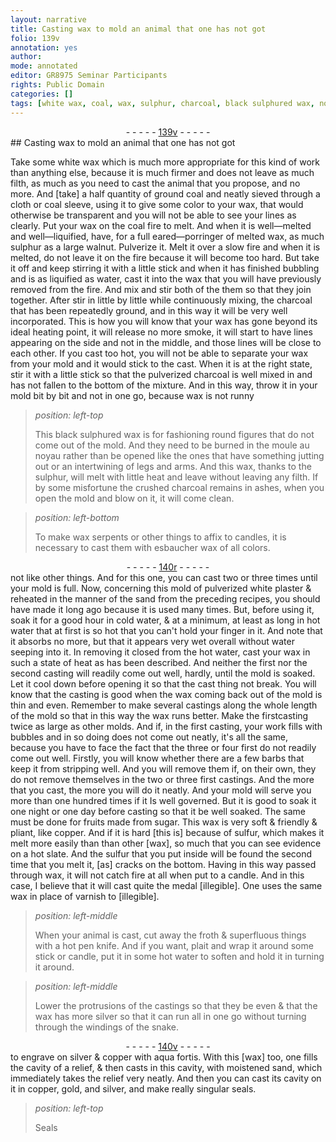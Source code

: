 ```yaml
---
layout: narrative
title: Casting wax to mold an animal that one has not got
folio: 139v
annotation: yes
author:
mode: annotated
editor: GR8975 Seminar Participants
rights: Public Domain
categories: []
tags: [white wax, coal, wax, sulphur, charcoal, black sulphured wax, noyau, esbaucher wax, white plaster, sand, copper, sulfur, silver, aqua fortis, gold]
---
```


 <div class="folio" align="center">- - - - - <a href="http://gallica.bnf.fr/ark:/12148/btv1b10500001g/f284.image" target="_blank">139v</a> - - - - - </div>    
##  Casting wax to mold an animal that one has not got 

 
 Take some <span class="material">white wax</span> which is much more appropriate for this kind of work than anything else, because it is much firmer and does not leave as much filth, as much as you need to cast the animal that you propose, and no more. And [take] a half quantity of ground <span class="material">coal</span> and neatly sieved through a <span class="tool">cloth</span> or <span class="tool">coal sleeve</span>, using it to give some color to your <span class="material">wax</span>, that would otherwise be transparent and you will not be able to see your lines as clearly. Put your <span class="material">wax</span> on the coal fire to melt. And when it is well—melted and well—liquified, have, for a full <span class="tool">eared—porringer</span> of melted wax, as much <span class="material">sulphur</span> as a large walnut. Pulverize it. Melt it over a slow fire and when it is melted, do not leave it on the fire because it will become too hard. But take it off and keep stirring it with a little stick and when it has finished bubbling and is as liquified as water, cast it into the wax that you will have previously removed from the fire. And mix and stir both of the them so that they join together. After stir in little by little while continuously mixing, the charcoal that has been repeatedly ground, and in this way it will be very well incorporated. This is how you will know that your wax has gone beyond its ideal heating point, it will release no more smoke, it will start to have lines appearing on the side and not in the middle, and those lines will be close to each other. If you cast too hot, you will not be able to separate your <span class="material">wax</span> from your mold and it would stick to the cast. When it is at the right state, stir it with a little stick so that the pulverized <span class="material">charcoal</span> is well mixed in and has not fallen to the bottom of the mixture. And in this way, throw it in your mold bit by bit and not in one go, because <span class="material">wax</span> is not runny 
 
> *position: left-top*
> 
>  This <span class="material">black sulphured wax</span> is for fashioning round figures that do not come out of the mold. And they need to be burned in the moule au <span class="material">noyau</span> rather than be opened like the ones that have something jutting out or an intertwining of legs and arms. And this <span class="material">wax</span>, thanks to the <span class="material">sulphur</span>, will melt with little heat and leave without leaving any filth. If by some misfortune the crushed charcoal remains in ashes, when you open the mold and blow on it, it will come clean. 
 
> *position: left-bottom*
> 
>  To make wax <span class="animal">serpents</span> or other things to affix to candles, it is necessary to cast them with <span class="material">esbaucher wax</span> of all colors. 
 <div class="folio" align="center">- - - - - <a href="http://gallica.bnf.fr/ark:/12148/btv1b10500001g/f285.image" target="_blank">140r</a> - - - - - </div>  
 not like other things. And for this one, you can cast two or three times until your mold is full. Now, concerning this mold of pulverized <span class="material">white plaster</span> & reheated in the manner of the <span class="material">sand</span> from the preceding recipes, you should have made it long ago because it is used many times. But, before using it, soak it for a good hour in cold water, & at a minimum, at least as long in hot water that at first is so hot that you can't hold your finger in it. And note that it absorbs no more, but that it appears very wet overall without water seeping into it. In removing it closed from the hot water, cast your <span class="material">wax</span> in such a state of heat as has been described. And neither the first nor the second casting will readily come out well, hardly, until the mold is soaked. Let it cool down before opening it so that the cast thing not break. You will know that the casting is good when the <span class="material">wax</span> coming back out of the mold is thin and even. Remember to make several castings along the whole length of the mold so that in this way the wax runs better. Make the first<span class="figure"></span>casting twice as large as other molds. And if, in the first casting, your work fills with bubbles and in so doing does not come out neatly, it's all the same, because you have to face the fact that the three or four first do not readily come out well. Firstly, you will know whether there are a few barbs that keep it from stripping well. And you will remove them if, on their own, they do not remove themselves in the two or three first castings. And the more that you cast, the more you will do it neatly. And your mold will serve you more than one hundred times if it Is well governed. But it is good to soak it one night or one day before casting so that it be well soaked. The same must be done for fruits made from sugar. This <span class="material">wax</span> is very soft & friendly & pliant, like <span class="material">copper</span>. And if it is hard [this is] because of <span class="material">sulfur</span>, which makes it melt more easily than than other [wax], so much that you can see evidence on a hot slate. And the <span class="material">sulfur</span> that you put inside will be found the second time that you melt it, [as] cracks on the bottom. Having in this way passed through wax, it will not catch fire at all when put to a candle. And in this case, I believe that it will cast quite the medal [illegible]. One uses the same wax in place of varnish to [illegible]. 
  
> *position: left-middle*
> 
>  When your animal is cast, cut away the froth & superfluous things with a hot <span class="tool">pen knife</span>. And if you want, plait and wrap it around some stick or candle, put it in some hot water to soften and hold it in turning it around. 
 
> *position: left-middle*
> 
>  Lower the protrusions of the castings so that they be even & that the wax has more <span class="material">silver</span> so that it can run all in one go without turning through the windings of the <span class="animal">snake</span>. 
 <div class="folio" align="center">- - - - - <a href="http://gallica.bnf.fr/ark:/12148/btv1b10500001g/f286.item.r=" target="_blank">140v</a> - - - - - </div> 
 to engrave on <span class="material">silver</span> & <span class="material">copper</span> with <span class="material">aqua fortis</span>. With this [wax] too, one fills the cavity of a relief, & then casts in this cavity, with moistened <span class="material">sand</span>, which immediately takes the relief very neatly. And then you can cast its cavity on it in <span class="material">copper</span>, <span class="material">gold</span>, and <span class="material">silver</span>, and make really singular seals. 
 
> *position: left-top*
> 
>  Seals 
 